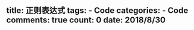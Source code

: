 
  title: 正则表达式
  tags: 
    - Code
  categories: 
    - Code
  comments: true
  count: 0
  date: 2018/8/30
  ---
  